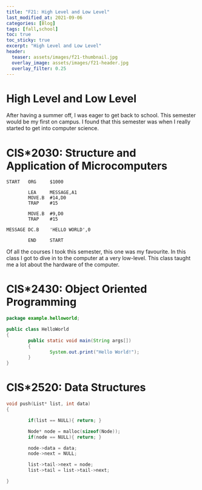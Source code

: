 ```yaml
---
title: "F21: High Level and Low Level"
last_modified_at: 2021-09-06
categories: [Blog]
tags: [fall,school]
toc: true
toc_sticky: true
excerpt: "High Level and Low Level"
header:
  teaser: assets/images/f21-thumbnail.jpg
  overlay_image: assets/images/f21-header.jpg
  overlay_filter: 0.25
---
```


# High Level and Low Level

After having a summer off, I was eager to get back to school. This semester would be my first on campus. I found that this semester was when I really started to get into computer science. 

# CIS*2030: Structure and Application of Microcomputers
```text
START   ORG     $1000

        LEA     MESSAGE,A1
        MOVE.B  #14,D0
        TRAP    #15

        MOVE.B  #9,D0
        TRAP    #15

MESSAGE DC.B    'HELLO WORLD',0

        END     START
```
Of all the courses I took this semester, this one was my favourite. In this class I got to dive in to the computer at a very low-level. This class taught me a lot about the hardware of the computer.
# CIS*2430: Object Oriented Programming
```java
package example.helloworld;

public class HelloWorld
{
        public static void main(String args[])
        {
                System.out.print("Hello World!");
        }
}
```
# CIS*2520: Data Structures
```c
void push(List* list, int data)
{

        if(list == NULL){ return; }

        Node* node = malloc(sizeof(Node));
        if(node == NULL){ return; }

        node->data = data;
        node->next = NULL;

        list->tail->next = node;
        list->tail = list->tail->next;

}
```

